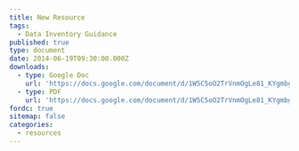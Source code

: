 ```yaml
---
title: New Resource
tags:
  - Data Inventory Guidance
published: true
type: document
date: 2014-06-19T09:30:00.000Z
downloads:
  - type: Google Doc
    url: 'https://docs.google.com/document/d/1W5C5oO2TrVnmOgLe81_KYgmbghj6hDs9-4SC-ygMDV4/edit'
  - type: PDF
    url: 'https://docs.google.com/document/d/1W5C5oO2TrVnmOgLe81_KYgmbghj6hDs9-4SC-ygMDV4/export?format=pdf'
fordc: true
sitemap: false
categories:
  - resources
---
```

